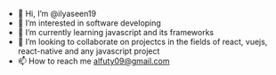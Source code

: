 - 👋 Hi, I’m @ilyaseen19
- 👀 I’m interested in software developing
- 🌱 I’m currently learning javascript and its frameworks
- 💞️ I’m looking to collaborate on projectcs in the fields of react, vuejs, react-native and any javascript project
- 📫 How to reach me alfuty09@gmail.com

<!---
ilyaseen19/ilyaseen19 is a ✨ special ✨ repository because its `README.md` (this file) appears on your GitHub profile.
You can click the Preview link to take a look at your changes.
--->
